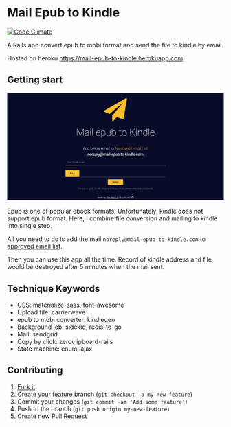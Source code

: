 # Mail Epub to Kindle

[![Code Climate](https://codeclimate.com/github/masolin/mail_epub_to_kindle/badges/gpa.svg)](https://codeclimate.com/github/masolin/mail_epub_to_kindle)

A Rails app convert epub to mobi format and send the file to kindle by email.

Hosted on heroku https://mail-epub-to-kindle.herokuapp.com

## Getting start

![screenshot-mail-epub-to-kindle](./app/assets/images/screenshot-mail-epub-to-kindle.png)

Epub is one of popular ebook formats. Unfortunately, kindle does not support epub format. Here, I combine file conversion and mailing to kindle into single step.

All you need to do is add the mail `noreply@mail-epub-to-kindle.com` to [approved email list](https://www.amazon.com/manageyourkindle).

Then you can use this app all the time. Record of kindle address and file would be destroyed after 5 minutes when the mail sent.


## Technique Keywords

* CSS: materialize-sass, font-awesome
* Upload file: carrierwave
* epub to mobi converter: kindlegen
* Background job: sidekiq, redis-to-go
* Mail: sendgrid
* Copy by click: zeroclipboard-rails
* State machine: enum, ajax


## Contributing

1. [Fork it](https://github.com/masolin/mail_epub_to_kindle/fork)
2. Create your feature branch (`git checkout -b my-new-feature`)
3. Commit your changes (`git commit -am 'Add some feature'`)
4. Push to the branch (`git push origin my-new-feature`)
5. Create new Pull Request
